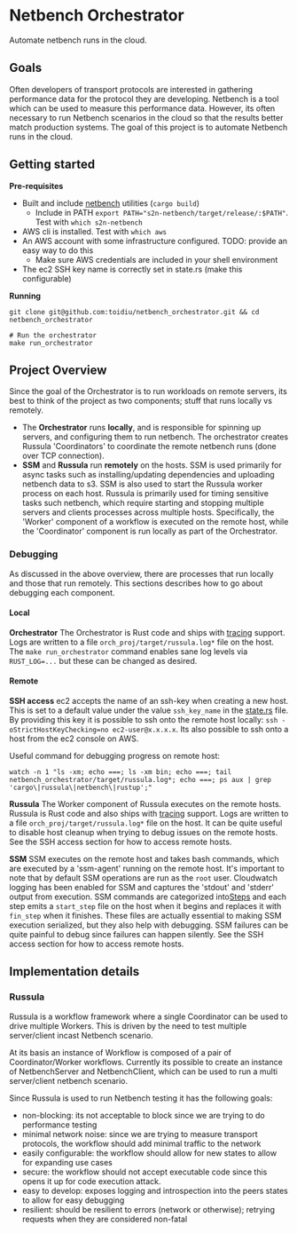 # Netbench Orchestrator

Automate netbench runs in the cloud.

## Goals
Often developers of transport protocols are interested in gathering performance data for the protocol
they are developing. Netbench is a tool which can be used to measure this performance data.
However, its often necessary to run Netbench scenarios in the cloud so that the results better match
production systems. The goal of this project is to automate Netbench runs in the cloud.

## Getting started

**Pre-requisites**
- Built and include [netbench](https://github.com/aws/s2n-netbench) utilities (`cargo build`)
  - Include in PATH `export PATH="s2n-netbench/target/release/:$PATH"`. Test with `which s2n-netbench`
- AWS cli is installed. Test with `which aws`
- An AWS account with some infrastructure configured. TODO: provide an easy way to do this
  - Make sure AWS credentials are included in your shell environment
- The ec2 SSH key name is correctly set in state.rs (make this configurable)

**Running**

```
git clone git@github.com:toidiu/netbench_orchestrator.git && cd netbench_orchestrator

# Run the orchestrator
make run_orchestrator
```

## Project Overview
Since the goal of the Orchestrator is to run workloads on remote servers, its best to think
of the project as two components; stuff that runs locally vs remotely.

- The **Orchestrator** runs **locally**, and is responsible for spinning up servers, and
configuring them to run netbench. The orchestrator creates Russula 'Coordinators' to
coordinate the remote netbench runs (done over TCP connection).
- **SSM** and **Russula** run **remotely** on the hosts. SSM is used primarily for async
tasks such as installing/updating dependencies and uploading netbench data to s3. SSM is
also used to start the Russula worker process on each host. Russula is primarily used for
timing sensitive tasks such netbench, which require starting and stopping multiple servers
and clients processes across multiple hosts. Specifically, the 'Worker' component of a
workflow is executed on the remote host, while the 'Coordinator' component is run locally
as part of the Orchestrator.

### Debugging
As discussed in the above overview, there are processes that run locally and those that run
remotely. This sections describes how to go about debugging each component.

#### Local
**Orchestrator**
The Orchestrator is Rust code and ships with [tracing](https://docs.rs/tracing/latest/tracing/)
support. Logs are written to a file `orch_proj/target/russula.log*` file on the host. The
`make run_orchestrator` command enables sane log levels via `RUST_LOG=...` but these can be
changed as desired.

#### Remote
**SSH access**
ec2 accepts the name of an ssh-key when creating a new host. This is set to a default value
under the value `ssh_key_name` in the [state.rs](/src/state.rs) file. By providing this key
it is possible to ssh onto the remote host locally: `ssh -oStrictHostKeyChecking=no ec2-user@x.x.x.x`.
Its also possible to ssh onto a host from the ec2 console on AWS.

Useful command for debugging progress on remote host:
```
watch -n 1 "ls -xm; echo ===; ls -xm bin; echo ===; tail netbench_orchestrator/target/russula.log*; echo ===; ps aux | grep 'cargo\|russula\|netbench\|rustup';"
```

**Russula**
The Worker component of Russula executes on the remote hosts. Russula is Rust code and also
ships with [tracing](https://docs.rs/tracing/latest/tracing/) support. Logs are
written to a file `orch_proj/target/russula.log*` file on the host. It can be quite useful
to disable host cleanup when trying to debug issues on the remote hosts. See the SSH access
section for how to access remote hosts.

**SSM**
SSM executes on the remote host and takes bash commands, which are executed by a 'ssm-agent'
running on the remote host. It's important to note that by default SSM operations are run as
the `root` user. Cloudwatch logging has been enabled for SSM and captures the 'stdout' and
'stderr' output from execution. SSM commands are categorized into[Steps](src/ssm_utils.rs#L22)
and each step emits a `start_step` file on the host when it begins and replaces it with
`fin_step` when it finishes. These files are actually essential to making SSM execution
serialized, but they also help with debugging. SSM failures can be quite painful to debug since
failures can happen silently. See the SSH access section for how to access remote hosts.

## Implementation details

### Russula
Russula is a workflow framework where a single Coordinator can be used to drive
multiple Workers. This is driven by the need to test multiple server/client incast Netbench
scenario.

At its basis an instance of Workflow is composed of a pair of Coordinator/Worker workflows. Currently
its possible to create an instance of NetbenchServer and NetbenchClient, which can be used to run
a multi server/client netbench scenario.

Since Russula is used to run Netbench testing it has the following goals:
- non-blocking: its not acceptable to block since we are trying to do performance testing
- minimal network noise: since we are trying to measure transport protocols, the workflow
should add minimal traffic to the network
- easily configurable: the workflow should allow for new states to allow for expanding use cases
- secure: the workflow should not accept executable code since this opens it up for code execution attack.
- easy to develop: exposes logging and introspection into the peers states to allow for easy debugging
- resilient: should be resilient to errors (network or otherwise); retrying requests when they are considered
non-fatal
